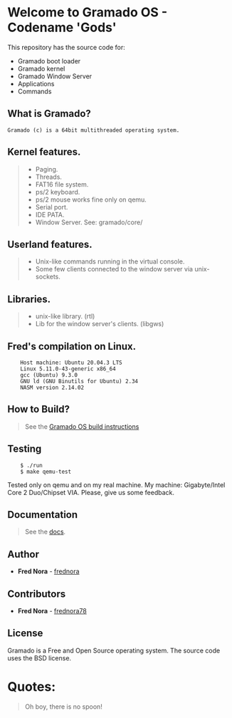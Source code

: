 # Welcome to Gramado OS - Codename 'Gods'


This repository has the source code for:

* Gramado boot loader
* Gramado kernel
* Gramado Window Server
* Applications
* Commands

## What is Gramado?

    Gramado (c) is a 64bit multithreaded operating system.

## Kernel features.

> * Paging.
> * Threads.
> * FAT16 file system.
> * ps/2 keyboard. 
> * ps/2 mouse works fine only on qemu.
> * Serial port. 
> * IDE PATA. 
> * Window Server. See: gramado/core/

## Userland features.

> * Unix-like commands running in the virtual console.
> * Some few clients connected to the window server via unix-sockets.

## Libraries.

> * unix-like library. (rtl)
> * Lib for the window server's clients. (libgws)

## Fred's compilation on Linux.
```
    Host machine: Ubuntu 20.04.3 LTS
    Linux 5.11.0-43-generic x86_64
    gcc (Ubuntu) 9.3.0 
    GNU ld (GNU Binutils for Ubuntu) 2.34
    NASM version 2.14.02
```

## How to Build?

> See the [Gramado OS build instructions](https://github.com/frednora/gramado/blob/main/admin/docs/build.md)

## Testing

```
	$ ./run
	$ make qemu-test
```

Tested only on qemu and on my real machine.
My machine: Gigabyte/Intel Core 2 Duo/Chipset VIA.
Please, give us some feedback.

## Documentation

> See the [docs](https://github.com/frednora/gramado/tree/main/admin/docs).

## Author

* **Fred Nora** - [frednora](https://twitter.com/frednora)

## Contributors

* **Fred Nora** - [frednora78](https://facebook.com/frednora78)

## License

Gramado is a Free and Open Source operating system.
The source code uses the BSD license.

# Quotes:
> Oh boy, there is no spoon!

